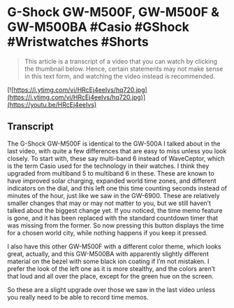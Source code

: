 # G-Shock GW-M500F, GW-M500F & GW-M500BA #Casio #GShock #Wristwatches #Shorts

> This article is a transcript of a video that you can watch by clicking the thumbnail below. Hence, certain statements may not make sense in this text form, and watching the video instead is recommended.

[![https://i.ytimg.com/vi/HRcEj4eeIvs/hq720.jpg](https://i.ytimg.com/vi/HRcEj4eeIvs/hq720.jpg)](https://youtu.be/HRcEj4eeIvs)

## Transcript

The G-Shock GW-M500F is identical to the GW-500A I talked about in the last video, with quite a few differences that are easy to miss unless you look closely. To start with, these say multi-band 6 instead of WaveCeptor, which is the term Casio used for the technology in their watches. I think they upgraded from multiband 5 to multiband 6 in these. These are known to have improved solar charging, expanded world time zones, and different indicators on the dial, and this left one this time counting seconds instead of minutes of the hour, just like we saw in the GW-6900.  These are relatively smaller changes that may or may not matter to you, but we still haven’t talked about the biggest change yet. If you noticed, the time memo feature is gone, and it has been replaced with the standard countdown timer that was missing from the former. So now pressing this button displays the time for a chosen world city, while nothing happens if you keep it pressed.

I also have this other GW-M500F with a different color theme, which looks great, actually, and this GW-M500BA with apparently slightly different material on the bezel with some black ion coating if I’m not mistaken. I prefer the look of the left one as it is more stealthy, and the colors aren’t that loud and all over the place, except for the green hue on the screen.

So these are a slight upgrade over those we saw in the last video unless you really need to be able to record time memos.

